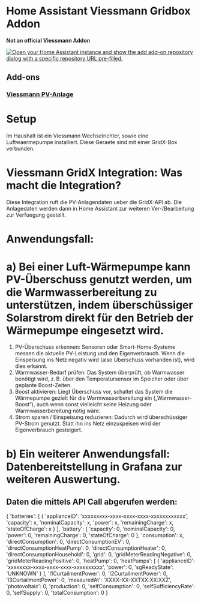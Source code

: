 # Home Assistant Viessmann Gridbox Addon
**Not an official Viessmann Addon**

[![Open your Home Assistant instance and show the add add-on repository dialog with a specific repository URL pre-filled.](https://my.home-assistant.io/badges/supervisor_add_addon_repository.svg)](https://my.home-assistant.io/redirect/supervisor_add_addon_repository/?repository_url=https%3A%2F%2Fgithub.com%2Funl0ck%2Fhomeassistant-addon-viessmann-gridbox)

## Add-ons
### [Viessmann PV-Anlage](./gridx)
# Setup
Im Haushalt ist ein Viessmann Wechselrichter, sowie eine Luftwaermepumpe installiert. Diese Geraete sind mit einer GridX-Box verbunden. 

# Viessmann GridX Integration: Was macht die Integration?
Diese Integration ruft die PV-Anlagendaten ueber die GridX-API ab. Die Anlagedaten werden dann in Home Assistant zur weiteren Ver-/Bearbeitung zur Verfuegung gestellt. 

# Anwendungsfall:
# a) Bei einer Luft-Wärmepumpe kann PV-Überschuss genutzt werden, um die Warmwasserbereitung zu unterstützen, indem überschüssiger Solarstrom direkt für den Betrieb der Wärmepumpe eingesetzt wird. 

1. PV-Überschuss erkennen:
   Sensoren oder Smart-Home-Systeme messen die aktuelle PV-Leistung und den Eigenverbrauch. Wenn die Einspeisung ins Netz negativ wird (also Überschuss vorhanden ist), wird dies
   erkannt.
2. Warmwasser-Bedarf prüfen:
   Das System überprüft, ob Warmwasser benötigt wird, z. B. über den Temperatursensor im Speicher oder über geplante Boost-Zeiten.
3. Boost aktivieren:
   Liegt Überschuss vor, schaltet das System die Wärmepumpe gezielt für die Warmwasserbereitung ein („Warmwasser-Boost“), auch wenn sonst vielleicht keine Heizung oder
   Warmwasserbereitung nötig wäre.
4. Strom sparen / Einspeisung reduzieren:
   Dadurch wird überschüssiger PV-Strom genutzt. Statt ihn ins Netz einzuspeisen wird der Eigenverbrauch gesteigert.

# b) Ein weiterer Anwendungsfall: Datenbereitstellung in Grafana zur weiteren Auswertung.

Daten die mittels API Call abgerufen werden:
-----------------------------------------------------------------------------------------
{
 'batteries': 
    [
       {
       'applianceID': 'xxxxxxxxx-xxxx-xxxx-xxxx-xxxxxxxxxxxx',
       'capacity': x, 
       'nominalCapacity': x,
       'power': x, 
       'remainingCharge': x, 
       'stateOfCharge': x
       }
    ], 
 'battery': 
     {
     'capacity': 0, 
     'nominalCapacity': 0,
     'power': 0, 
     'remainingCharge': 0, 
     'stateOfCharge': 0
     }, 
     'consumption': x, 
     'directConsumption': 0,
    'directConsumptionEV': 0, 
    'directConsumptionHeatPump': 0, 
    'directConsumptionHeater': 0, 
    'directConsumptionHousehold': 0, 
    'grid': 0,
    'gridMeterReadingNegative': 0, 
    'gridMeterReadingPositive': 0, 
    'heatPump': 0, 
    'heatPumps': 
        [
         {
          'applianceID': 'xxxxxxxx-xxxx-xxxx-xxxx-xxxxxxxxxx', 
          'power': 0, 
          'sgReadyState': 
          'UNKNOWN'
         }
        ],
    'l1CurtailmentPower': 0, 
    'l2CurtailmentPower': 0, 
    'l3CurtailmentPower': 0, 
    'measuredAt': 'XXXX-XX-XXTXX:XX:XXZ', 
    'photovoltaic': 0, 
    'production': 0, 
    'selfConsumption': 0, 
    'selfSufficiencyRate': 0,
    'selfSupply': 0, 
    'totalConsumption': 0
}  
